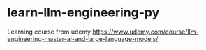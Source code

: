# learn-llm-engineering-py
Learning course from udemy https://www.udemy.com/course/llm-engineering-master-ai-and-large-language-models/
